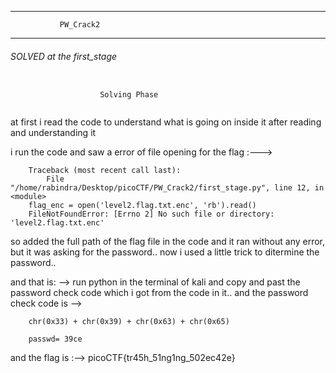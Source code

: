 -----------------------------------------
			   PW_Crack2 
-----------------------------------------

###### SOLVED at the first_stage #######

```````````````````````````````````````````````````````````````
```````````````````````````````````````````````````````````````
						Solving Phase
```````````````````````````````````````````````````````````````
```````````````````````````````````````````````````````````````

at first i read the code to understand what is going on inside it
after reading and understanding it

i run the code and saw a error of file opening for the flag :--->

		Traceback (most recent call last):
  			File "/home/rabindra/Desktop/picoCTF/PW_Crack2/first_stage.py", line 12, in <module>
    	flag_enc = open('level2.flag.txt.enc', 'rb').read()
		FileNotFoundError: [Errno 2] No such file or directory: 'level2.flag.txt.enc'

so added the full path of the flag file in the code and it ran without any error, but it was asking for the password.. now i used a little trick to ditermine the password..

and that is: -->
	run python in the terminal of kali and copy and past the password check code which i got from the code in it.. 
	and the password check code is -->

		chr(0x33) + chr(0x39) + chr(0x63) + chr(0x65)

		passwd= 39ce

and the flag is :-->
	picoCTF{tr45h_51ng1ng_502ec42e}




